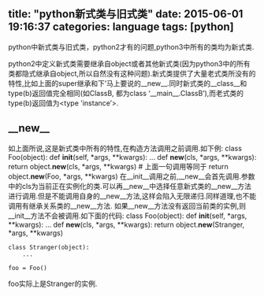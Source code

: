 title: "python新式类与旧式类"
date: 2015-06-01 19:16:37
categories: language
tags: [python]
---
python中新式类与旧式类，python2才有的问题,python3中所有的类均为新式类.
<!--more-->
python2中定义新式类需要继承自object或者其他新式类(因为python3中的所有类都隐式继承自object,所以自然没有这种问题).新式类提供了大量老式类所没有的特性,比如上面的super继承和下’马上要说的\_\_new\_\_.同时新式类的\_\_class\_\_和type(b)返回值完全相同(如ClassB, 都为class ‘\_\_main\_\_.ClassB’),而老式类的type(b)返回值为\<type 'instance’\>.
## \_\_new\_\_
如上面所说,这是新式类中所有的特性,在构造方法调用之前调用.如下例:
	class Foo(object):
	  def __init__(self, *args, **kwargs):
	     ...
	  def __new__(cls, *args, **kwargs):
	     return object.__new__(cls, *args, **kwargs)
	# 上面一句调用等同于 return object.__new__(Foo, *args, **kwargs)
在\_\_init\_\_调用之前,\_\_new\_\_会首先调用.参数中的cls为当前正在实例化的类.可以再\_\_new\_\_中选择任意新式类的\_\_new\_\_方法进行调用.但是不能调用自身的\_\_new\_\_方法,这样会陷入无限递归.同样道理,也不能调用有继承关系类的\_\_new\_\_方法.
如果\_\_new\_\_方法没有返回当前类的实例,则\_\_init\_\_方法不会被调用.如下面的代码:
	class Foo(object):
	    def __init__(self, *args, **kwargs):
	        ...
	    def __new__(cls, *args, **kwargs):
	        return object.__new__(Stranger, *args, **kwargs)  
	
	class Stranger(object):
	    ...
	
	foo = Foo()
foo实际上是Stranger的实例.